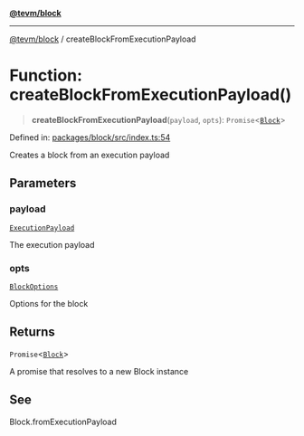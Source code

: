 [**@tevm/block**](../README.md)

***

[@tevm/block](../globals.md) / createBlockFromExecutionPayload

# Function: createBlockFromExecutionPayload()

> **createBlockFromExecutionPayload**(`payload`, `opts`): `Promise`\<[`Block`](../classes/Block.md)\>

Defined in: [packages/block/src/index.ts:54](https://github.com/evmts/tevm-monorepo/blob/main/packages/block/src/index.ts#L54)

Creates a block from an execution payload

## Parameters

### payload

[`ExecutionPayload`](../type-aliases/ExecutionPayload.md)

The execution payload

### opts

[`BlockOptions`](../interfaces/BlockOptions.md)

Options for the block

## Returns

`Promise`\<[`Block`](../classes/Block.md)\>

A promise that resolves to a new Block instance

## See

Block.fromExecutionPayload
